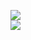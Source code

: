[![](https://img.shields.io/badge/Made%20With-Github%20Spray-lightgrey.svg?style=for-the-badge&logo=github)](https://github.com/Annihil/github-spray#3771)  
[![](https://i.imgur.com/2DrTn0Z.gif)](https://github.com/Annihil/github-spray)